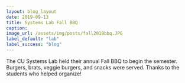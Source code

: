 ```yaml
---
layout: blog_layout
date: 2019-09-13
title: Systems Lab Fall BBQ
caption:
image_url: /assets/img/posts/fall2019bbq.JPG
label_default: "lab" 
label_success: "blog"
---
```


The CU Systems Lab held their annual Fall BBQ to begin the semester. Burgers, brats, veggie burgers, and
snacks were served. Thanks to the students who helped organize!

